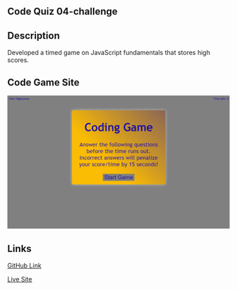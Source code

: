 ## Code Quiz 04-challenge

## Description
Developed a timed game on JavaScript fundamentals that stores high scores.

## Code Game Site
![Screenshot](assets/images/codegame_screenshot.png/)

## Links

[GitHub Link](https://github.com/awigginsjr/04-Challenge-.git)


[Live Site](https://awigginsjr.github.io/04-Challenge-/)
